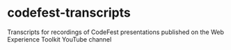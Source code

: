 codefest-transcripts
====================

Transcripts for recordings of CodeFest presentations published on the Web Experience Toolkit YouTube channel
